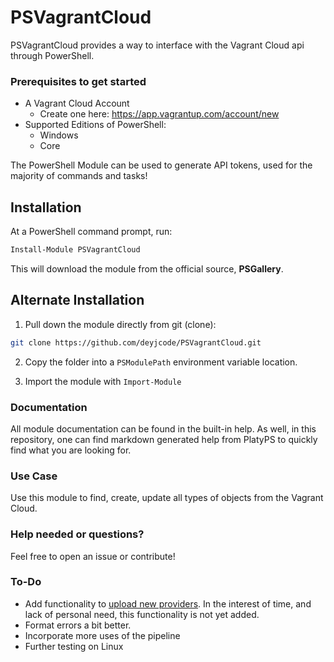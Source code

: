 # PSVagrantCloud 
PSVagrantCloud provides a way to interface with the Vagrant Cloud api through PowerShell.

### Prerequisites to get started
* A Vagrant Cloud Account
    * Create one here: https://app.vagrantup.com/account/new
* Supported Editions of PowerShell: 
    * Windows
    * Core

The PowerShell Module can be used to generate API tokens, used for the majority of commands and tasks!

## Installation
At a PowerShell command prompt, run:
```powershell
Install-Module PSVagrantCloud
```

This will download the module from the official source, **PSGallery**.

## Alternate Installation
1. Pull down the module directly from git (clone):
```bash
git clone https://github.com/deyjcode/PSVagrantCloud.git
```
2. Copy the folder into a `PSModulePath` environment variable location.

3. Import the module with `Import-Module`

### Documentation
All module documentation can be found in the built-in help. As well, in this repository, one can find markdown generated help from PlatyPS to quickly find what you are looking for.

### Use Case
Use this module to find, create, update all types of objects from the Vagrant Cloud.

### Help needed or questions?
Feel free to open an issue or contribute!

### To-Do
* Add functionality to [upload new providers](https://www.vagrantup.com/docs/vagrant-cloud/api.html#update-a-provider). In the interest of time, and lack of personal need, this functionality is not yet added.
* Format errors a bit better.
* Incorporate more uses of the pipeline
* Further testing on Linux
